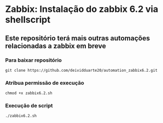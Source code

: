 # Zabbix: Instalação do zabbix 6.2 via shellscript
## Este repositório terá mais outras automações relacionadas a zabbix em breve 

### Para baixar repositório
`git clone https://github.com/deividduarte20/automation_zabbix6.2.git`

### Atribua permissão de execução
`chmod +x zabbix6.2.sh`

### Execução de script
`./zabbix6.2.sh`

